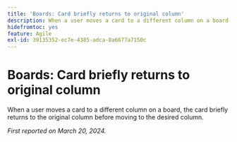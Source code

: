 ```yaml
---
title: 'Boards: Card briefly returns to original column'
description: When a user moves a card to a different column on a board, the card briefly returns to the original column before moving to the desired column.
hidefromtoc: yes
feature: Agile
exl-id: 39135352-ec7e-4385-adca-8a6677a7150c
---
```

# Boards: Card briefly returns to original column

When a user moves a card to a different column on a board, the card briefly returns to the original column before moving to the desired column.

_First reported on March 20, 2024._
